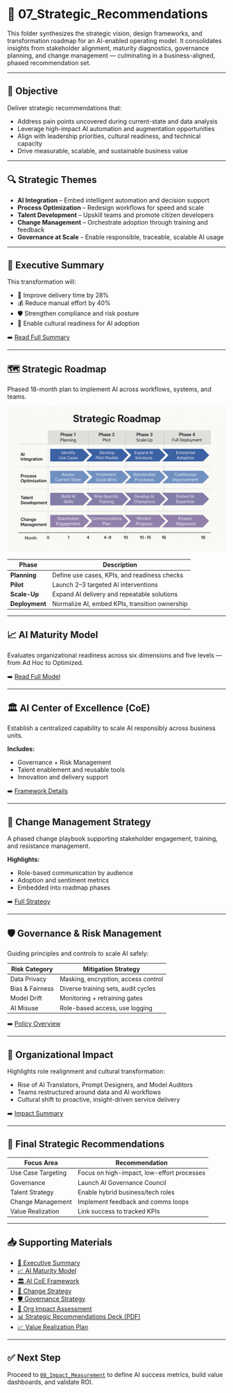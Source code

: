 # 🧩 07_Strategic_Recommendations

This folder synthesizes the strategic vision, design frameworks, and transformation roadmap for an AI-enabled operating model. It consolidates insights from stakeholder alignment, maturity diagnostics, governance planning, and change management — culminating in a business-aligned, phased recommendation set.

---

## 🎯 Objective

Deliver strategic recommendations that:

- Address pain points uncovered during current-state and data analysis  
- Leverage high-impact AI automation and augmentation opportunities  
- Align with leadership priorities, cultural readiness, and technical capacity  
- Drive measurable, scalable, and sustainable business value  

---

## 🔍 Strategic Themes

- **AI Integration** – Embed intelligent automation and decision support  
- **Process Optimization** – Redesign workflows for speed and scale  
- **Talent Development** – Upskill teams and promote citizen developers  
- **Change Management** – Orchestrate adoption through training and feedback  
- **Governance at Scale** – Enable responsible, traceable, scalable AI usage  

---

## 🧠 Executive Summary

This transformation will:

- 🚀 Improve delivery time by 28%  
- 💰 Reduce manual effort by 40%  
- 🛡️ Strengthen compliance and risk posture  
- 📣 Enable cultural readiness for AI adoption  

➡️ [Read Full Summary](./Executive_Summary.md)

---

## 🗺️ Strategic Roadmap

Phased 18-month plan to implement AI across workflows, systems, and teams.

![Strategic Roadmap](./Strategic_Roadmap_Final.png)

| Phase         | Description                                      |
|---------------|--------------------------------------------------|
| **Planning**  | Define use cases, KPIs, and readiness checks     |
| **Pilot**     | Launch 2–3 targeted AI interventions             |
| **Scale-Up**  | Expand AI delivery and repeatable solutions      |
| **Deployment**| Normalize AI, embed KPIs, transition ownership   |

---

## 📈 AI Maturity Model

Evaluates organizational readiness across six dimensions and five levels — from Ad Hoc to Optimized.

➡️ [Read Full Model](./AI_Maturity_Model.md)

---

## 🏛️ AI Center of Excellence (CoE)

Establish a centralized capability to scale AI responsibly across business units.

**Includes:**

- Governance + Risk Management  
- Talent enablement and reusable tools  
- Innovation and delivery support  

➡️ [Framework Details](./AI_Center_of_Excellence_Framework.md)

---

## 🔄 Change Management Strategy

A phased change playbook supporting stakeholder engagement, training, and resistance management.

**Highlights:**

- Role-based communication by audience  
- Adoption and sentiment metrics  
- Embedded into roadmap phases  

➡️ [Full Strategy](./Change_Management_Strategy.md)

---

## 🛡️ Governance & Risk Management

Guiding principles and controls to scale AI safely:

| Risk Category     | Mitigation Strategy                          |
|-------------------|-----------------------------------------------|
| Data Privacy      | Masking, encryption, access control           |
| Bias & Fairness   | Diverse training sets, audit cycles           |
| Model Drift       | Monitoring + retraining gates                 |
| AI Misuse         | Role-based access, use logging                |

➡️ [Policy Overview](./Governance_and_Risk_Management.md)

---

## 🏢 Organizational Impact

Highlights role realignment and cultural transformation:

- Rise of AI Translators, Prompt Designers, and Model Auditors  
- Teams restructured around data and AI workflows  
- Cultural shift to proactive, insight-driven service delivery  

➡️ [Impact Summary](./Organizational_Impact_Assessment.md)

---

## 🧾 Final Strategic Recommendations

| Focus Area         | Recommendation                                |
|--------------------|------------------------------------------------|
| Use Case Targeting | Focus on high-impact, low-effort processes     |
| Governance         | Launch AI Governance Council                   |
| Talent Strategy    | Enable hybrid business/tech roles              |
| Change Management  | Implement feedback and comms loops             |
| Value Realization  | Link success to tracked KPIs                   |

---

## 📥 Supporting Materials

- [📄 Executive Summary](./Executive_Summary.md)  
- [📈 AI Maturity Model](./AI_Maturity_Model.md)  
- [🏛️ AI CoE Framework](./AI_Center_of_Excellence_Framework.md)  
- [🔄 Change Strategy](./Change_Management_Strategy.md)  
- [🛡️ Governance Strategy](./Governance_and_Risk_Management.md)  
- [🏢 Org Impact Assessment](./Organizational_Impact_Assessment.md)  
- [📊 Strategic Recommendations Deck (PDF)](./Strategic_Recommendations_Briefing_Deck.pdf)  
- [📈 Value Realization Plan](./Value_Realization_Plan.md)

---

## ✅ Next Step

Proceed to [`08_Impact_Measurement`](../08_Impact_Measurement) to define AI success metrics, build value dashboards, and validate ROI.
